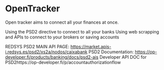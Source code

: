 # OpenTracker


Open tracker aims to connect all your finances at once.

Using the PSD2 directive to connect to all your banks
Using web scrapping and APIs to connect to your brokers or saving accounts

REDSYS PSD2 MAIN API PAGE: https://market.apis-i.redsys.es/psd2/xs2a/nodos/caixabank
PSD2 Documentation: https://op-developer.fi/products/banking/docs/psd2-ais
Developer API DOC for PSD2https://op-developer.fi/p/accountauthorizationflow